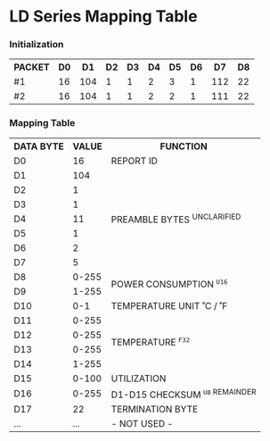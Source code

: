 # LD Series Mapping Table

### Initialization
<table>
    <tr>
        <th>PACKET</th>
        <th>D0</th>
        <th>D1</th>
        <th>D2</th>
        <th>D3</th>
        <th>D4</th>
        <th>D5</th>
        <th>D6</th>
        <th>D7</th>
        <th>D8</th>
    </tr>
    <tr>
        <td>#1</td>
        <td>16</td>
        <td>104</td>
        <td>1</td>
        <td>1</td>
        <td>2</td>
        <td>3</td>
        <td>1</td>
        <td>112</td>
        <td>22</td>
    </tr>
    <tr>
        <td>#2</td>
        <td>16</td>
        <td>104</td>
        <td>1</td>
        <td>1</td>
        <td>2</td>
        <td>2</td>
        <td>1</td>
        <td>111</td>
        <td>22</td>
    </tr>
</table>

### Mapping Table
<table>
    <tr>
        <th>DATA BYTE</th>
        <th>VALUE</th>
        <th>FUNCTION</th>
    </tr>
    <tr>
        <td>D0</td>
        <td>16</td>
        <td>REPORT ID</td>
    </tr>
    <tr>
        <td>D1</td>
        <td>104</td>
        <td rowspan="7">PREAMBLE BYTES <sup>UNCLARIFIED</sup></td>
    </tr>
    <tr>
        <td>D2</td>
        <td>1</td>
    </tr>
    <tr>
        <td>D3</td>
        <td>1</td>
    </tr>
    <tr>
        <td>D4</td>
        <td>11</td>
    </tr>
    <tr>
        <td>D5</td>
        <td>1</td>
    </tr>
    <tr>
        <td>D6</td>
        <td>2</td>
    </tr>
    <tr>
        <td>D7</td>
        <td>5</td>
    </tr>
    <tr>
        <td>D8</td>
        <td>0-255</td>
        <td rowspan="2">POWER CONSUMPTION <sup><code>U16</code></sup></td>
    </tr>
    <tr>
        <td>D9</td>
        <td>1-255</td>
    </tr>
    <tr>
        <td>D10</td>
        <td>0-1</td>
        <td>TEMPERATURE UNIT ˚C / ˚F</td>
    </tr>
    <tr>
        <td>D11</td>
        <td>0-255</td>
        <td rowspan="4">TEMPERATURE <sup><code>F32</code></sup></td>
    </tr>
    <tr>
        <td>D12</td>
        <td>0-255</td>
    </tr>
    <tr>
        <td>D13</td>
        <td>0-255</td>
    </tr>
    <tr>
        <td>D14</td>
        <td>1-255</td>
    </tr>
    <tr>
        <td>D15</td>
        <td>0-100</td>
        <td>UTILIZATION</td>
    </tr>
    <tr>
        <td>D16</td>
        <td>0-255</td>
        <td>D1-D15 CHECKSUM <sup><code>U8</code> REMAINDER</sup></td>
    </tr>
    <tr>
        <td>D17</td>
        <td>22</td>
        <td>TERMINATION BYTE</td>
    </tr>
    <tr>
        <td>...</td>
        <td>...</td>
        <td>- NOT USED -</td>
    </tr>
</table>
